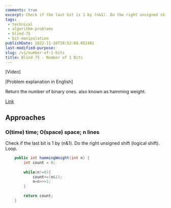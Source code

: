 ```yaml
---
comments: true
excerpt: Check if the last bit is 1 by (n&1). Do the right unsigned shift (logical shift >>>). Loop.
tags:
 - technical
 - algorithm-problems
 - blind-75
 - bit-manipulation
publishDate: 2022-11-16T20:52:08.052481
last-modified-purpose:
slug: /v1/number-of-1-bits
title: Blind 75 - Number of 1 Bits
---
```


[Video]

[Problem explanation in English]

Return the number of binary ones. also known as hamming weight.

[Link](https://leetcode.com/problems/number-of-1-bits/)

## Approaches

### O(time) time; O(space) space; n lines

Check if the last bit is 1 by (n&1). Do the right unsigned shift (logical shift). Loop.

```java
    public int hammingWeight(int n) {
        int count = 0;
        
        while(n!=0){
            count+=(n&1);
            n=n>>>1;
        }
        
        return count;
    }
```
